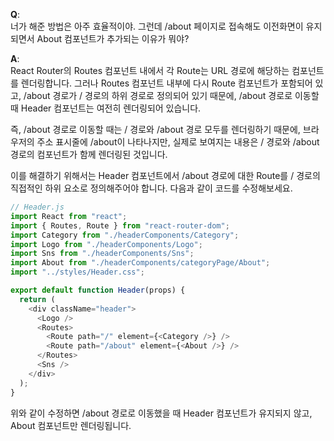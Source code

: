 **Q**:  
너가 해준 방법은 아주 효율적이야. 그런데 /about 페이지로 접속해도 이전화면이 유지되면서 About 컴포넌트가 추가되는 이유가 뭐야?

**A**:  
React Router의 Routes 컴포넌트 내에서 각 Route는 URL 경로에 해당하는 컴포넌트를 렌더링합니다. 그러나 Routes 컴포넌트 내부에 다시 Route 컴포넌트가 포함되어 있고, /about 경로가 / 경로의 하위 경로로 정의되어 있기 때문에, /about 경로로 이동할 때 Header 컴포넌트는 여전히 렌더링되어 있습니다.

즉, /about 경로로 이동할 때는 / 경로와 /about 경로 모두를 렌더링하기 때문에, 브라우저의 주소 표시줄에 /about이 나타나지만, 실제로 보여지는 내용은 / 경로와 /about 경로의 컴포넌트가 함께 렌더링된 것입니다.

이를 해결하기 위해서는 Header 컴포넌트에서 /about 경로에 대한 Route를 / 경로의 직접적인 하위 요소로 정의해주어야 합니다. 다음과 같이 코드를 수정해보세요.

```js
// Header.js
import React from "react";
import { Routes, Route } from "react-router-dom";
import Category from "./headerComponents/Category";
import Logo from "./headerComponents/Logo";
import Sns from "./headerComponents/Sns";
import About from "./headerComponents/categoryPage/About";
import "../styles/Header.css";

export default function Header(props) {
  return (
    <div className="header">
      <Logo />
      <Routes>
        <Route path="/" element={<Category />} />
        <Route path="/about" element={<About />} />
      </Routes>
      <Sns />
    </div>
  );
}
```

위와 같이 수정하면 /about 경로로 이동했을 때 Header 컴포넌트가 유지되지 않고, About 컴포넌트만 렌더링됩니다.
